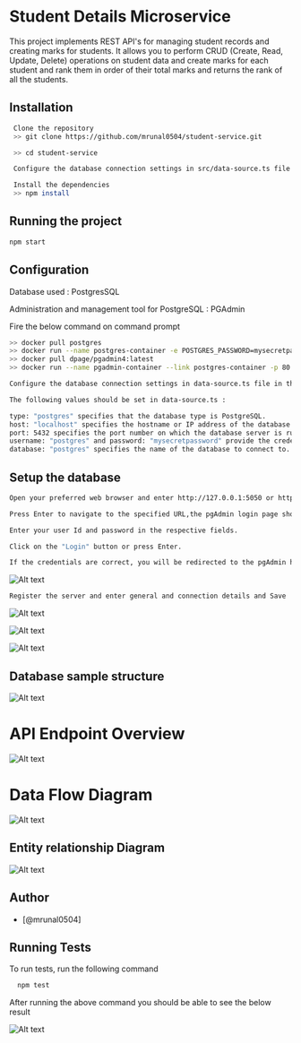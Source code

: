 
# Student Details Microservice 

This project implements REST API's for managing student records and creating marks for students. It allows you to perform CRUD (Create, Read, Update, Delete) operations on student data and create marks for each student and rank them in order of their total marks and returns the rank of all the students.

## Installation 

```bash
 Clone the repository
 >> git clone https://github.com/mrunal0504/student-service.git

 >> cd student-service 

 Configure the database connection settings in src/data-source.ts file.

 Install the dependencies 
 >> npm install

```
## Running the project

```bash
npm start
```
## Configuration

Database used : PostgresSQL

Administration and management tool for PostgreSQL : PGAdmin

Fire the below command on command prompt

```bash
>> docker pull postgres
>> docker run --name postgres-container -e POSTGRES_PASSWORD=mysecretpassword -p 5432:5432 -d postgres
>> docker pull dpage/pgadmin4:latest
>> docker run --name pgadmin-container --link postgres-container -p 80:80 -e PGADMIN_DEFAULT_EMAIL=user@domain.com -e PGADMIN_DEFAULT_PASSWORD=SuperSecret -d dpage/pgadmin4:latest


```

```bash
Configure the database connection settings in data-source.ts file in the source code.

The following values should be set in data-source.ts :

type: "postgres" specifies that the database type is PostgreSQL. 
host: "localhost" specifies the hostname or IP address of the database server.
port: 5432 specifies the port number on which the database server is running.
username: "postgres" and password: "mysecretpassword" provide the credentials for the database user.
database: "postgres" specifies the name of the database to connect to.

```

## Setup the database

```bash
Open your preferred web browser and enter http://127.0.0.1:5050 or http://localhost:5050 in the address bar.

Press Enter to navigate to the specified URL,the pgAdmin login page should appear.

Enter your user Id and password in the respective fields.

Click on the "Login" button or press Enter.

If the credentials are correct, you will be redirected to the pgAdmin home page.
```
![Alt text](/images/1.png)

```bash
Register the server and enter general and connection details and Save
```

![Alt text](/images/2.png)

![Alt text](/images/3.png)

![Alt text](/images/4.png)

## Database sample structure

![Alt text](/images/table_structure.png)

    
# API Endpoint Overview


![Alt text](/images/swagger.png)

# Data Flow Diagram

![Alt text](/images/Data_flow_diagram.png)

## Entity relationship Diagram

![Alt text](/images/Entity-relationship-model.png)

## Author

- [@mrunal0504]



## Running Tests

To run tests, run the following command

```bash
  npm test
```
After running the above command you should be able to see the below result

![Alt text](/images/testcases_screenshot.png)

